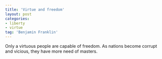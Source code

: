 ```yaml
---
title: 'Virtue and freedom'
layout: post
categories:
- liberty
- virtue
tag: 'Benjamin Franklin'
---
```


Only a virtuous people are capable of freedom. As nations become corrupt and vicious, they have more need of masters.